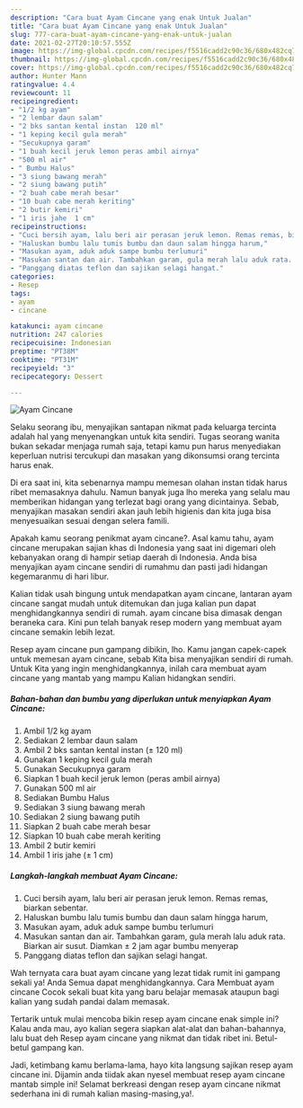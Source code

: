 ```yaml
---
description: "Cara buat Ayam Cincane yang enak Untuk Jualan"
title: "Cara buat Ayam Cincane yang enak Untuk Jualan"
slug: 777-cara-buat-ayam-cincane-yang-enak-untuk-jualan
date: 2021-02-27T20:10:57.555Z
image: https://img-global.cpcdn.com/recipes/f5516cadd2c90c36/680x482cq70/ayam-cincane-foto-resep-utama.jpg
thumbnail: https://img-global.cpcdn.com/recipes/f5516cadd2c90c36/680x482cq70/ayam-cincane-foto-resep-utama.jpg
cover: https://img-global.cpcdn.com/recipes/f5516cadd2c90c36/680x482cq70/ayam-cincane-foto-resep-utama.jpg
author: Hunter Mann
ratingvalue: 4.4
reviewcount: 11
recipeingredient:
- "1/2 kg ayam"
- "2 lembar daun salam"
- "2 bks santan kental instan  120 ml"
- "1 keping kecil gula merah"
- "Secukupnya garam"
- "1 buah kecil jeruk lemon peras ambil airnya"
- "500 ml air"
- " Bumbu Halus"
- "3 siung bawang merah"
- "2 siung bawang putih"
- "2 buah cabe merah besar"
- "10 buah cabe merah keriting"
- "2 butir kemiri"
- "1 iris jahe  1 cm"
recipeinstructions:
- "Cuci bersih ayam, lalu beri air perasan jeruk lemon. Remas remas, biarkan sebentar."
- "Haluskan bumbu lalu tumis bumbu dan daun salam hingga harum,"
- "Masukan ayam, aduk aduk sampe bumbu terlumuri"
- "Masukan santan dan air. Tambahkan garam, gula merah lalu aduk rata. Biarkan air susut. Diamkan ± 2 jam agar bumbu menyerap"
- "Panggang diatas teflon dan sajikan selagi hangat."
categories:
- Resep
tags:
- ayam
- cincane

katakunci: ayam cincane 
nutrition: 247 calories
recipecuisine: Indonesian
preptime: "PT38M"
cooktime: "PT31M"
recipeyield: "3"
recipecategory: Dessert

---
```



![Ayam Cincane](https://img-global.cpcdn.com/recipes/f5516cadd2c90c36/680x482cq70/ayam-cincane-foto-resep-utama.jpg)

Selaku seorang ibu, menyajikan santapan nikmat pada keluarga tercinta adalah hal yang menyenangkan untuk kita sendiri. Tugas seorang  wanita bukan sekadar menjaga rumah saja, tetapi kamu pun harus menyediakan keperluan nutrisi tercukupi dan masakan yang dikonsumsi orang tercinta harus enak.

Di era  saat ini, kita sebenarnya mampu memesan olahan instan tidak harus ribet memasaknya dahulu. Namun banyak juga lho mereka yang selalu mau memberikan hidangan yang terlezat bagi orang yang dicintainya. Sebab, menyajikan masakan sendiri akan jauh lebih higienis dan kita juga bisa menyesuaikan sesuai dengan selera famili. 



Apakah kamu seorang penikmat ayam cincane?. Asal kamu tahu, ayam cincane merupakan sajian khas di Indonesia yang saat ini digemari oleh kebanyakan orang di hampir setiap daerah di Indonesia. Anda bisa menyajikan ayam cincane sendiri di rumahmu dan pasti jadi hidangan kegemaranmu di hari libur.

Kalian tidak usah bingung untuk mendapatkan ayam cincane, lantaran ayam cincane sangat mudah untuk ditemukan dan juga kalian pun dapat menghidangkannya sendiri di rumah. ayam cincane bisa dimasak dengan beraneka cara. Kini pun telah banyak resep modern yang membuat ayam cincane semakin lebih lezat.

Resep ayam cincane pun gampang dibikin, lho. Kamu jangan capek-capek untuk memesan ayam cincane, sebab Kita bisa menyajikan sendiri di rumah. Untuk Kita yang ingin menghidangkannya, inilah cara membuat ayam cincane yang mantab yang mampu Kalian hidangkan sendiri.

<!--inarticleads1-->

##### Bahan-bahan dan bumbu yang diperlukan untuk menyiapkan Ayam Cincane:

1. Ambil 1/2 kg ayam
1. Sediakan 2 lembar daun salam
1. Ambil 2 bks santan kental instan (± 120 ml)
1. Gunakan 1 keping kecil gula merah
1. Gunakan Secukupnya garam
1. Siapkan 1 buah kecil jeruk lemon (peras ambil airnya)
1. Gunakan 500 ml air
1. Sediakan  Bumbu Halus
1. Sediakan 3 siung bawang merah
1. Sediakan 2 siung bawang putih
1. Siapkan 2 buah cabe merah besar
1. Siapkan 10 buah cabe merah keriting
1. Ambil 2 butir kemiri
1. Ambil 1 iris jahe (± 1 cm)




<!--inarticleads2-->

##### Langkah-langkah membuat Ayam Cincane:

1. Cuci bersih ayam, lalu beri air perasan jeruk lemon. Remas remas, biarkan sebentar.
1. Haluskan bumbu lalu tumis bumbu dan daun salam hingga harum,
1. Masukan ayam, aduk aduk sampe bumbu terlumuri
1. Masukan santan dan air. Tambahkan garam, gula merah lalu aduk rata. Biarkan air susut. Diamkan ± 2 jam agar bumbu menyerap
1. Panggang diatas teflon dan sajikan selagi hangat.




Wah ternyata cara buat ayam cincane yang lezat tidak rumit ini gampang sekali ya! Anda Semua dapat menghidangkannya. Cara Membuat ayam cincane Cocok sekali buat kita yang baru belajar memasak ataupun bagi kalian yang sudah pandai dalam memasak.

Tertarik untuk mulai mencoba bikin resep ayam cincane enak simple ini? Kalau anda mau, ayo kalian segera siapkan alat-alat dan bahan-bahannya, lalu buat deh Resep ayam cincane yang nikmat dan tidak ribet ini. Betul-betul gampang kan. 

Jadi, ketimbang kamu berlama-lama, hayo kita langsung sajikan resep ayam cincane ini. Dijamin anda tiidak akan nyesel membuat resep ayam cincane mantab simple ini! Selamat berkreasi dengan resep ayam cincane nikmat sederhana ini di rumah kalian masing-masing,ya!.

